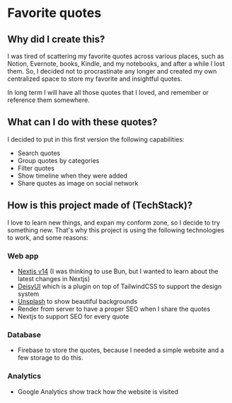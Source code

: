 # Favorite quotes

## Why did I create this?

I was tired of scattering my favorite quotes across various places, such as Notion, Evernote, books, Kindle, and my notebooks, and after a while I lost them. So, I decided not to procrastinate any longer and created my own centralized space to store my favorite and insightful quotes.

In long term I will have all those quotes that I loved, and remember or reference them somewhere.

## What can I do with these quotes?

I decided to put in this first version the following capabilities:

- Search quotes
- Group quotes by categories
- Filter quotes
- Show timeline when they were added
- Share quotes as image on social network

## How is this project made of (TechStack)?

I love to learn new things, and expan my conform zone, so I decide to try something new. That's why this project is using the following technologies to work, and some reasons:

### Web app
- [Nextjs v14](https://nextjs.org/blog/next-14) (I was thinking to use Bun, but I wanted to learn about the latest changes in Nextjs)
- [DeisyUI](https://daisyui.com/blog/daisyui-vs-tailwindui/) which is a plugin on top of TailwindCSS to support the design system
- [Unsplash](https://unsplash.com/) to show beautiful backgrounds
- Render from server to have a proper SEO when I share the quotes
- Nextjs to support SEO for every quote

### Database
- Firebase to store the quotes, because I needed a simple website and a few storage to do this.

### Analytics
- Google Analytics show track how the website is visited